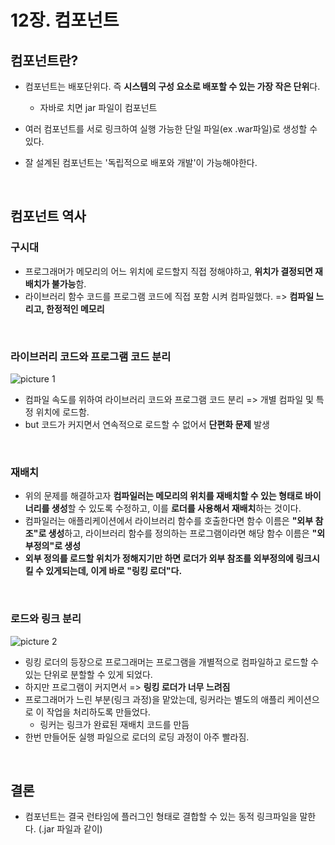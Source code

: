 # 12장. 컴포넌트

## 컴포넌트란?

- 컴포넌트는 배포단위다. 즉 **시스템의 구성 요소로 배포할 수 있는 가장 작은 단위**다.
  - 자바로 치면 jar 파일이 컴포넌트


- 여러 컴포넌트를 서로 링크하여 실행 가능한 단일 파일(ex .war파일)로 생성할 수 있다.
- 잘 설계된 컴포넌트는 '독립적으로 배포와 개발'이 가능해야한다.

<br/>

## 컴포넌트 역사

### 구시대

- 프로그래머가 메모리의 어느 위치에 로드할지 직접 정해야하고, **위치가 결정되면 재배치가 불가능**함.
- 라이브러리 함수 코드를 프로그램 코드에 직접 포함 시켜 컴파일했다. => **컴파일 느리고, 한정적인 메모리**

<br/>

### 라이브러리 코드와 프로그램 코드 분리

![picture 1](../images/60b605abcd3d3a00c5c484e8abeac8abd1ec61af167e795dd01c75bbe6b80d20.png)  


- 컴파일 속도를 위하여 라이브러리 코드와 프로그램 코드 분리 => 개별 컴파일 및 특정 위치에 로드함. 
- but 코드가 커지면서 연속적으로 로드할 수 없어서 **단편화 문제** 발생

<br/>

### 재배치

- 위의 문제를 해결하고자 **컴파일러는 메모리의 위치를 재배치할 수 있는 형태로 바이너리를 생성**할 수 있도록 수정하고, 이를 **로더를 사용해서 재배치**하는 것이다.
- 컴파일러는 애플리케이션에서 라이브러리 함수를 호출한다면 함수 이름은 **"외부 참조"로 생성**하고, 라이브러리 함수를 정의하는 프로그램이라면 해당 함수 이름은 **"외부정의"로 생성**
- **외부 정의를 로드할 위치가 정해지기만 하면 로더가 외부 참조를 외부정의에 링크시킬 수 있게되는데, 이게 바로 "링킹 로더"다.**

<br/>

### 로드와 링크 분리

![picture 2](../images/51b3e0bd91eda4b221287fada839acd6392fe9645b856ccaa6cc6dd324b286d4.png)  


- 링킹 로더의 등장으로 프로그래머는 프로그램을 개별적으로 컴파일하고 로드할 수 있는 단위로 분할할 수 있게 되었다.
- 하지만 프로그램이 커지면서 => **링킹 로더가 너무 느려짐**
- 프로그래머가 느린 부분(링크 과정)을 맡았는데, 링커라는 별도의 애플리 케이션으로 이 작업을 처리하도록 만들었다.
  - 링커는 링크가 완료된 재배치 코드를 만듬
- 한번 만들어둔 실행 파일으로 로더의 로딩 과정이 아주 빨라짐.


<br>

## 결론

- 컴포넌트는 결국 런타임에 플러그인 형태로 결합할 수 있는 동적 링크파일을 말한다. (.jar 파일과 같이)

<br/>